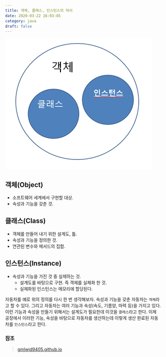```yaml
---
title: 객체, 클래스, 인스턴스의 차이
date: 2020-03-22 16:03:85
category: java
draft: false
---
```


![](../../assets/object.png)

## 객체(Object)
- 소프트웨어 세계에서 구현할 대상.
- 속성과 기능을 갖춘 것.

## 클래스(Class)
- 객체를 만들어 내기 위한 설계도, 틀.
- 속성과 기능을 정의한 것.
- 연관된 변수와 메서드의 집합.

## 인스턴스(Instance)
- 속성과 기능을 가진 것 중 실제하는 것.
  - 설계도를 바탕으로 구현. 즉 객체를 실체화 한 것.
  - 실체화된 인스턴스는 메모리에 할당된다.

자동차를 예로 위의 정의를 다시 한 번 생각해보자.
속성과 기능을 갖춘 자동차는 `객체`라고 할 수 있다. 그리고 자동차는 여러 기능과 속성(속도, 기름양, 마력 등)을 가지고 있다. 이런 기능과 속성을 만들기 위해서는 설계도가 필요한데 이것을 `클래스`라고 한다. 이제 공장에서 이러한 기능, 속성을 바탕으로 자동차를 생산하는데 이렇게 생산 완료된 자동차를 `인스턴스`라고 한다.


### 참조
> [gmlwjd9405.github.io](https://gmlwjd9405.github.io/2018/09/17/class-object-instance.html)
